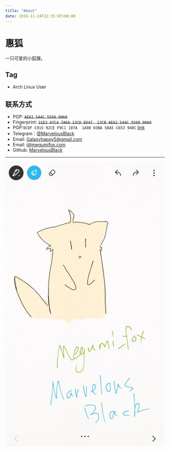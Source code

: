 ```yaml
---
title: "About"
date: 2018-11-24T22:35:07+08:00
---
```

# 惠狐  
一只可爱的小狐狸。  

## Tag
- Arch Linux User

## 联系方式 
- PGP: ~~`AE62 544C 5560 9060`~~ 
- Fingerprint: ~~`21E3 47C4 7A6A 13CD E647  13CB AE62 544C 5560 9060`~~
- PGP:`9C0F C915 92CE F9C1 107A  1A98 03BA 58A5 C653 940C` [link](https://github.com/MarvelousBlack.gpg)
- Telegram：[@MarvelousBlack](https://t.me/MarvelousBlack)
- Email: Galaxyhappy5@gmail.com
- Email: i@megumifox.com
- Github: [MarvelousBlack](https://github.com/MarvelousBlack)

* * * 
![pic](/public/pic/photo0.jpg)

